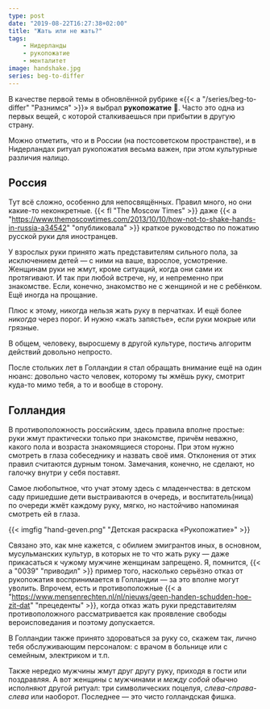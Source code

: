 ```yaml
---
type: post
date: "2019-08-22T16:27:38+02:00"
title: "Жать или не жать?"
tags:
    - Нидерланды
    - рукопожатие
    - менталитет
image: handshake.jpg
series: beg-to-differ
---
```


В качестве первой темы в обновлённой рубрике «{{< a "/series/beg-to-differ" "Разнимся" >}}» я выбрал **рукопожатие** 🤝. Часто это одна из первых вещей, с которой сталкиваешься при прибытии в другую страну.

Можно отметить, что и в России (на постсоветском пространстве), и в Нидерландах ритуал рукопожатия весьма важен, при этом культурные различия налицо.

<!--more-->

## Россия

Тут всё сложно, особенно для непосвящённых. Правил много, но они какие-то неконкретные. {{< fl "The Moscow Times" >}} даже {{< a "https://www.themoscowtimes.com/2013/10/10/how-not-to-shake-hands-in-russia-a34542" "опубликовала" >}} краткое руководство по пожатию русской руки для иностранцев.

У взрослых руки принято жать представителям сильного пола, за исключением детей — с ними на ваше, взрослое, усмотрение. Женщинам руки не жмут, кроме ситуаций, когда они сами их протягивают. И так при любой встрече, ну, и непременно при знакомстве. Если, конечно, знакомство не с женщиной и не с ребёнком. Ещё иногда на прощание.

Плюс к этому, никогда нельзя жать руку в перчатках. И ещё более *никогда* через порог. И нужно «жать запястье», если руки мокрые или грязные.

В общем, человеку, выросшему в другой культуре, постичь алгоритм действий довольно непросто.

После стольких лет в Голландии я стал обращать внимание ещё на один нюанс: довольно часто человек, которому ты жмёшь руку, смотрит куда-то мимо тебя, а то и вообще в сторону.

## Голландия

В противоположность российским, здесь правила вполне простые: руки жмут практически только при знакомстве, причём неважно, какого пола и возраста знакомящиеся стороны. При этом нужно смотреть в глаза собеседнику и назвать своё имя. Отклонения от этих правил считаются дурным тоном. Замечания, конечно, не сделают, но галочку внутри у себя поставят.

Самое любопытное, что учат этому здесь с младенчества: в детском саду пришедшие дети выстраиваются в очередь, и воспитатель(ница) по очереди жмёт каждому руку, мягко, но настойчиво напоминая смотреть ей в глаза.

{{< imgfig "hand-geven.png" "Детская раскраска «Рукопожатие»" >}}

Связано это, как мне кажется, с обилием эмигрантов иных, в основном, мусульманских культур, в которых не то что жать руку — даже прикасаться к чужому мужчине женщинам запрещено. Я, помнится, {{< a "0039" "приводил" >}} пример того, насколько серьёзно отказ от рукопожатия воспринимается в Голландии — за это вполне могут уволить. Впрочем, есть и противоположные {{< a "https://www.mensenrechten.nl/nl/nieuws/geen-handen-schudden-hoe-zit-dat" "прецеденты" >}}, когда отказ жать руки представителям противоположного рассматривается как проявление свободы вероисповедания и поэтому допускается.

В Голландии также принято здороваться за руку со, скажем так, лично тебя обслуживающим персоналом: с врачом в больнице или с семейным, электриком и т.п.

Также нередко мужчины жмут друг другу руку, приходя в гости или поздравляя. А вот женщины с мужчинами и *между собой* обычно исполняют другой ритуал: три символических поцелуя, *слева-справа-слева* или наоборот. Последнее — это чисто голландская фишка.

